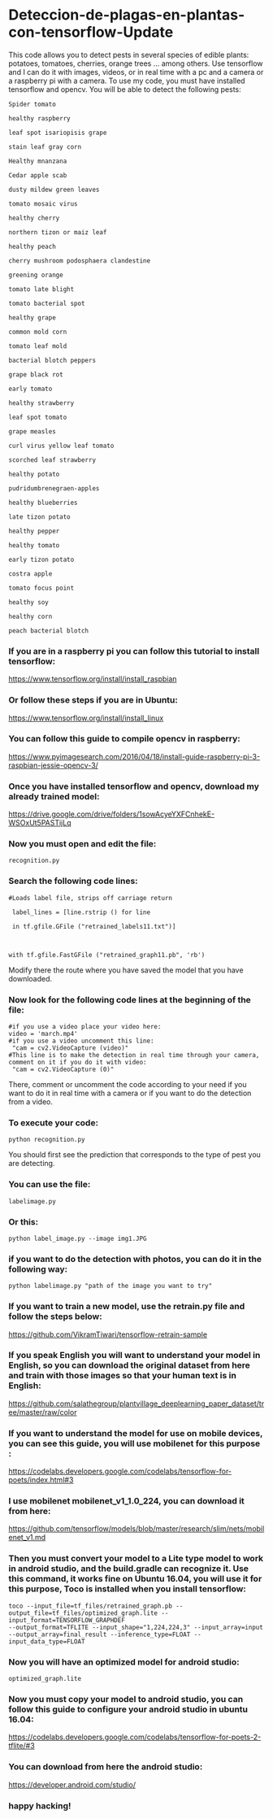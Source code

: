 
# Deteccion-de-plagas-en-plantas-con-tensorflow-Update
This code allows you to detect pests in several species of edible plants: potatoes, tomatoes, cherries, orange trees ... among others. Use tensorflow and I can do it with images, videos, or in real time with a pc and a camera or a raspberry pi with a camera.
To use my code, you must have installed tensorflow and opencv.
You will be able to detect the following pests:
```
Spider tomato

healthy raspberry

leaf spot isariopisis grape

stain leaf gray corn

Healthy mnanzana

Cedar apple scab

dusty mildew green leaves

tomato mosaic virus

healthy cherry

northern tizon or maiz leaf

healthy peach

cherry mushroom podosphaera clandestine

greening orange

tomato late blight

tomato bacterial spot

healthy grape

common mold corn

tomato leaf mold

bacterial blotch peppers

grape black rot

early tomato

healthy strawberry

leaf spot tomato

grape measles

curl virus yellow leaf tomato

scorched leaf strawberry

healthy potato

pudridumbrenegraen-apples

healthy blueberries

late tizon potato

healthy pepper

healthy tomato

early tizon potato

costra apple

tomato focus point

healthy soy

healthy corn

peach bacterial blotch
```
### If you are in a raspberry pi you can follow this tutorial to install tensorflow:

https://www.tensorflow.org/install/install_raspbian

### Or follow these steps if you are in Ubuntu:

https://www.tensorflow.org/install/install_linux

### You can follow this guide to compile opencv in raspberry:

https://www.pyimagesearch.com/2016/04/18/install-guide-raspberry-pi-3-raspbian-jessie-opencv-3/

### Once you have installed tensorflow and opencv, download my already trained model:

https://drive.google.com/drive/folders/1sowAcyeYXFCnhekE-WSOxUt5PASTijLq

### Now you must open and edit the file: 
```
recognition.py
```
### Search the following code lines:

```
#Loads label file, strips off carriage return

 label_lines = [line.rstrip () for line

 in tf.gfile.GFile ("retrained_labels11.txt")]



with tf.gfile.FastGFile ("retrained_graph11.pb", 'rb')
```
Modify there the route where you have saved the model that you have downloaded.

### Now look for the following code lines at the beginning of the file:
```
#if you use a video place your video here:
video = 'march.mp4'
#if you use a video uncomment this line:
 "cam = cv2.VideoCapture (video)"
#This line is to make the detection in real time through your camera, comment on it if you do it with video:
 "cam = cv2.VideoCapture (0)"
```
There, comment or uncomment the code according to your need if you want to do it in real time with a camera or if you want to do the detection from a video.

### To execute your code:
```
python recognition.py
```
You should first see the prediction that corresponds to the type of pest you are detecting.


### You can use the file: 
```
labelimage.py 
```
### Or this:
```
python label_image.py --image img1.JPG
```
### if you want to do the detection with photos, you can do it in the following way:
```
python labelimage.py "path of the image you want to try"
```
### If you want to train a new model, use the retrain.py file and follow the steps below:

https://github.com/VikramTiwari/tensorflow-retrain-sample


### If you speak English you will want to understand your model in English, so you can download the original dataset from here and train with those images so that your human text is in English:

https://github.com/salathegroup/plantvillage_deeplearning_paper_dataset/tree/master/raw/color


### If you want to understand the model for use on mobile devices, you can see this guide, you will use mobilenet for this purpose :

https://codelabs.developers.google.com/codelabs/tensorflow-for-poets/index.html#3


### I use mobilenet mobilenet_v1_1.0_224, you can download it from here:

https://github.com/tensorflow/models/blob/master/research/slim/nets/mobilenet_v1.md


### Then you must convert your model to a Lite type model to work in android studio, and the build.gradle can recognize it. Use this command, it works fine on Ubuntu 16.04, you will use it for this purpose, Toco is installed when you install tensorflow:
```
toco --input_file=tf_files/retrained_graph.pb --output_file=tf_files/optimized_graph.lite --input_format=TENSORFLOW_GRAPHDEF 
--output_format=TFLITE --input_shape="1,224,224,3" --input_array=input --output_array=final_result --inference_type=FLOAT --input_data_type=FLOAT
```
### Now you will have an optimized model for android studio: 
 ```
 optimized_graph.lite
```

### Now you must copy your model to android studio, you can follow this guide to configure your android studio in ubuntu 16.04:

https://codelabs.developers.google.com/codelabs/tensorflow-for-poets-2-tflite/#3


### You can download from here the android studio:

https://developer.android.com/studio/











### happy hacking!



